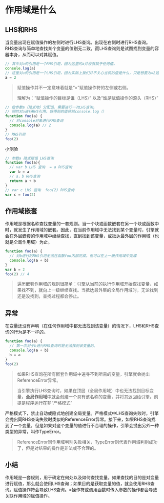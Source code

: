 # 作用域是什么



## LHS和RHS

当变量出现在赋值操作的左侧时进行LHS查询。出现在右侧时进行RHS查询。RHS查询与简单地查找某个变量的值别无二致，而LHS查询则是试图找到变量的容器本身，从而可以对其赋值。

```javascript
// 其中对a的引用是一个RHS引用，因为这里的a并没有赋予任何值。
console.log(a)
// 这里对a的引用是一个LHS引用，因为实际上我们并不关心当前的值是什么，只是想要为=2这个赋值操作找到一个目标。
a = 2
```

> 赋值操作并不一定意味着就是“=”赋值操作符的左侧或右侧。
>
> 理解为：“赋值操作的目标是谁（LHS）” 以及“谁是赋值操作的源头（RHS）”

```javascript
// 给参数a（隐式地）分配值，需要进行一次LHS查询。
// 同时对a进行RHS引用，将得到的值传给console.log（）
function foo(a) {
  // 对console对象进行RHS查询
  console.log(a) // 2
}
// RHS引用
foo(2)
```

小测验

```javascript
// 参数a 隐式赋值 LHS查询
function foo(a){
  // var b LHS 查询  = a RHS查询
  var b = a
  // a，b RHS查询
  return a + b
}
// var c LHS 查询  foo(2) RHS查询
var c = foo(2)
```

## 作用域嵌套

作用域是根据名称查找变量的一套规则。当一个块或函数嵌套在另一个块或函数中时，就发生了作用域的嵌套。因此，在当前作用域中无法找到某个变量时，引擎就会在外层嵌套的作用域中继续查找，直到找到该变量，或抵达最外层的作用域（也就是全局作用域）为止。



```javascript
function foo(a) {
  // 对b进行的RHS引用无法在函数foo内部完成，但可以在上一级作用域中完成
  console.log(a + b)
}
var b = 2
foo(2) // 4
```

> 遍历嵌套作用域的规则很简单：引擎从当前的执行作用域开始查找变量，如果找不到，就向上一级继续查找。当抵达最外层的全局作用域时，无论找到还是没找到，查找过程都会停止。

## 异常

在变量还没有声明（在任何作用域中都无法找到该变量）的情况下，LHS和RHS查询的行为是不一样的。

```javascript
function foo(a) {
  // 第一次对于b进行RHS查询时是无法找到该变量的。
  console.log(a + b)
  b = a
}
foo(2)
```

> 如果RHS查询在所有嵌套作用域中遍寻不到所需的变量，引擎就会抛出ReferenceError异常。
>
> 当引擎执行LHS查询时，如果在顶层（全局作用域）中也无法找到目标变量，**全局作用域**中就会创建一个具有该名称的变量，并将其返回给引擎，前提是程序运行在非“严格模式”

严格模式下，禁止自动或隐式地创建全局变量。严格模式中LHS查询失败时，引擎会抛出同RHS查询失败时类似的ReferenceError异常。接下来，如果RHS查询找到了一个变量，但是如果对这个变量的值进行不合理的操作，引擎会抛出另外一种类型的异常，叫作TypeError。

>ReferenceError同作用域判别失败相关，TypeError则代表作用域判别成功了，但是对结果的操作是非法或不合理的。

## 小结

作用域是一套规则，用于确定在何处以及如何查找变量。如果查找的目的是对变量进行赋值，那么就会使用LHS查询；如果目的是获取变量的值，就会使用RHS查询。赋值操作符会导致LHS查询。=操作符或调用函数时传入参数的操作都会导致关联作用域的赋值操作。